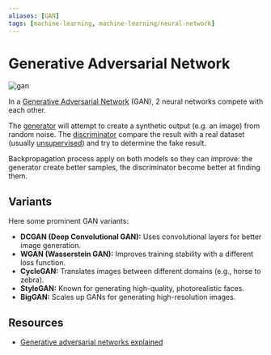 ```yaml
---
aliases: [GAN]
tags: [machine-learning, machine-learning/neural-network]
---
```


# Generative Adversarial Network 

![gan](/engineering/machine-learning/assets/gan.jpg)

In a [Generative Adversarial Network](https://en.wikipedia.org/wiki/Generative_adversarial_network) (GAN), 2 neural networks compete with each other.

The [generator](https://en.wikipedia.org/wiki/Generative_model) will attempt to create a synthetic output (e.g. an image) from random noise. The [discriminator](https://en.wikipedia.org/wiki/Discriminative_model) compare the result with a real dataset (usually [unsupervised](/engineering/machine-learning/learning-paradigms/unsupervised-learning.md)) and try to determine the fake result.

Backpropagation process apply on both models so they can improve: the generator create better samples, the discriminator become better at finding them.

## Variants

Here some prominent GAN variants:

- **DCGAN (Deep Convolutional GAN):** Uses convolutional layers for better image generation.
- **WGAN (Wasserstein GAN):** Improves training stability with a different loss function.
- **CycleGAN:** Translates images between different domains (e.g., horse to zebra).
- **StyleGAN:** Known for generating high-quality, photorealistic faces.
- **BigGAN:** Scales up GANs for generating high-resolution images.

## Resources

- [Generative adversarial networks explained](https://developer.ibm.com/articles/generative-adversarial-networks-explained/)